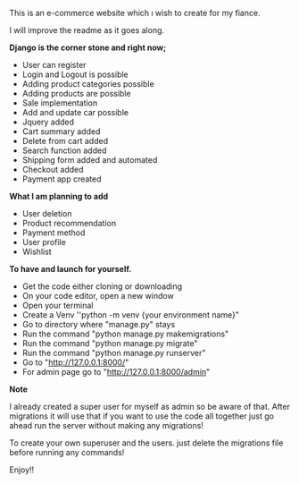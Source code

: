 This is an e-commerce website which ı wish to create for my fiance.

I will improve the readme as it goes along.

**Django is the corner stone and right now;**

- User can register
- Login and Logout is possible
- Adding product categories possible
- Adding products are possible
- Sale implementation
- Add and update car possible
- Jquery added
- Cart summary added
- Delete from cart added
- Search function added
- Shipping form added and automated
- Checkout added
- Payment app created

**What I am planning to add**

- User deletion
- Product recommendation
- Payment method
- User profile
- Wishlist

**To have and launch for yourself.**

- Get the code either cloning or downloading
- On your code editor, open a new window
- Open your terminal
- Create a Venv ''python -m venv {your environment name}"
- Go to directory where "manage.py" stays
- Run the command "python manage.py makemigrations"
- Run the command "python manage.py migrate"
- Run the command "python manage.py runserver"
- Go to "http://127.0.0.1:8000/"
- For admin page go to "http://127.0.0.1:8000/admin"

**Note**

I already created a super user for myself as admin so be aware of that. After migrations it will use that if you want to use the code all together just go ahead run the server without making any migrations!

To create your own superuser and the users. just delete the migrations file before running any commands!

Enjoy!!
